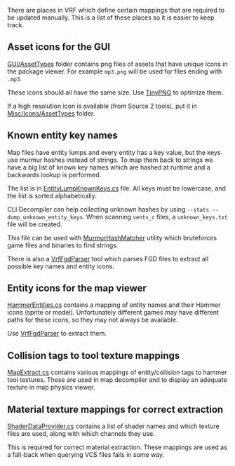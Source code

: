There are places in VRF which define certain mappings that are required to be updated manually.
This is a list of these places so it is easier to keep track.

## Asset icons for the GUI

[GUI/AssetTypes](../GUI/AssetTypes/) folder contains png files of assets that have unique icons in the
package viewer. For example `mp3.png` will be used for files ending with `.mp3`.

These icons should all have the same size. Use [TinyPNG](https://tinypng.com/) to optimize them.

If a high resolution icon is available (from Source 2 tools), put it in [Misc/Icons/AssetTypes](../Misc/Icons/AssetTypes) folder.

## Known entity key names

Map files have entity lumps and every entity has a key value, but the keys use murmur hashes instead of strings.
To map them back to strings we have a big list of known key names which are hashed at runtime and a backwards lookup is performed.

The list is in [EntityLumpKnownKeys.cs](../ValveResourceFormat/Utils/EntityLumpKnownKeys.cs) file.
All keys must be lowercase, and the list is sorted alphabetically.

CLI Decompiler can help collecting unknown hashes by using `--stats --dump_unknown_entity_keys`.
When scanning `vents_c` files, a `unknown_keys.txt` file will be created.

This file can be used with [MurmurHashMatcher](../Misc/MurmurHashMatcher) utility which bruteforces game files and binaries to find strings.

There is also a [VrfFgdParser](../Misc/VrfFgdParser) tool which parses FGD files to extract all possible key names and entity icons.

## Entity icons for the map viewer

[HammerEntities.cs](../GUI/Utils/HammerEntities.cs) contains a mapping of entity names and their Hammer icons (sprite or model).
Unfortunately different games may have different paths for these icons, so they may not always be available.

Use [VrfFgdParser](../Misc/VrfFgdParser) to extract them.

## Collision tags to tool texture mappings
[MapExtract.cs](../ValveResourceFormat/IO/MapExtract.cs) contains various mappings of entity/collision tags to hammer tool textures. These are used in map decompiler and to display an adequate texture in map physics viewer.

## Material texture mappings for correct extraction

[ShaderDataProvider.cs](../ValveResourceFormat/IO/ShaderDataProvider.cs) contains a list of shader names and which texture files are used, along with which channels they use.

This is required for correct material extraction. These mappings are used as a fall-back when querying VCS files fails in some way.
